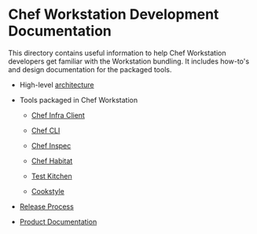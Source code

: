 # Chef Workstation Development Documentation

This directory contains useful information to help Chef Workstation developers get familiar with the Workstation bundling. It includes how-to's and design documentation for the packaged tools.

- High-level [architecture](architecture/chef-infra.wsd)

- Tools packaged in Chef Workstation 

  - [Chef Infra Client](https://github.com/chef/chef/blob/main/docs/dev/README.md)

  - [Chef CLI](https://github.com/chef/chef-cli/blob/main/dev-doc/README.md)

  - [Chef Inspec](https://github.com/inspec/inspec/blob/main/dev-docs/compliance.md)

  - [Chef Habitat](https://github.com/habitat-sh/habitat/blob/main/dev-docs/dev/README.md)

  - [Test Kitchen](https://kitchen.ci/docs/getting-started/introduction/)

  - [Cookstyle](https://github.com/chef/cookstyle/blob/main/DEVELOPER_GUIDE.md)


- [Release Process](https://github.com/chef/chef-workstation/dev-docs/)

- [Product Documentation](./Release-Process.md)
